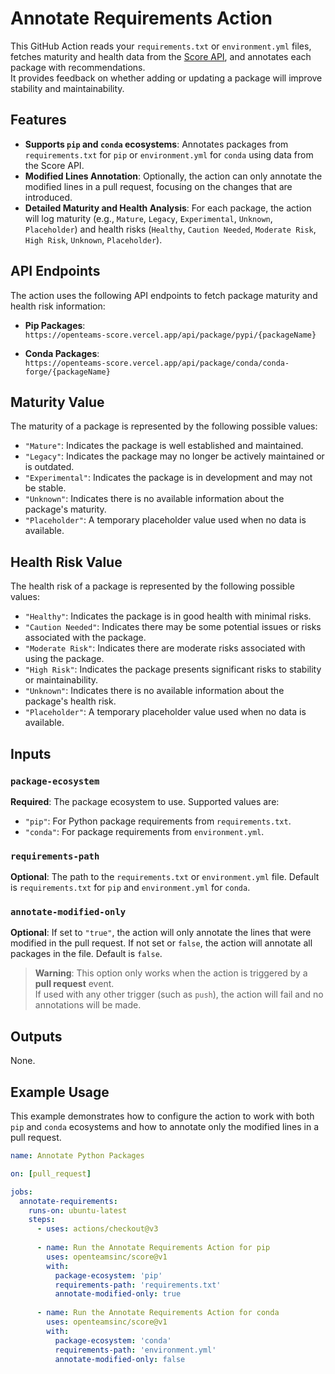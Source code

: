 # Annotate Requirements Action

This GitHub Action reads your `requirements.txt` or `environment.yml` files,  
fetches maturity and health data from the [Score API](https://openteams-score.vercel.app), and annotates each package with recommendations.  
It provides feedback on whether adding or updating a package will improve stability and maintainability.

## Features

- **Supports `pip` and `conda` ecosystems**: Annotates packages from `requirements.txt` for `pip` or `environment.yml` for `conda` using data from the Score API.
- **Modified Lines Annotation**: Optionally, the action can only annotate the modified lines in a pull request, focusing on the changes that are introduced.
- **Detailed Maturity and Health Analysis**: For each package, the action will log maturity (e.g., `Mature`, `Legacy`, `Experimental`, `Unknown`, `Placeholder`) and health risks (`Healthy`, `Caution Needed`, `Moderate Risk`, `High Risk`, `Unknown`, `Placeholder`).

## API Endpoints

The action uses the following API endpoints to fetch package maturity and health risk information:

- **Pip Packages**:  
  `https://openteams-score.vercel.app/api/package/pypi/{packageName}`
  
- **Conda Packages**:  
  `https://openteams-score.vercel.app/api/package/conda/conda-forge/{packageName}`

## Maturity Value

The maturity of a package is represented by the following possible values:

- `"Mature"`: Indicates the package is well established and maintained.
- `"Legacy"`: Indicates the package may no longer be actively maintained or is outdated.
- `"Experimental"`: Indicates the package is in development and may not be stable.
- `"Unknown"`: Indicates there is no available information about the package's maturity.
- `"Placeholder"`: A temporary placeholder value used when no data is available.

## Health Risk Value

The health risk of a package is represented by the following possible values:

- `"Healthy"`: Indicates the package is in good health with minimal risks.
- `"Caution Needed"`: Indicates there may be some potential issues or risks associated with the package.
- `"Moderate Risk"`: Indicates there are moderate risks associated with using the package.
- `"High Risk"`: Indicates the package presents significant risks to stability or maintainability.
- `"Unknown"`: Indicates there is no available information about the package's health risk.
- `"Placeholder"`: A temporary placeholder value used when no data is available.

## Inputs

### `package-ecosystem`
**Required**: The package ecosystem to use. Supported values are:
- `"pip"`: For Python package requirements from `requirements.txt`.
- `"conda"`: For package requirements from `environment.yml`.

### `requirements-path`
**Optional**: The path to the `requirements.txt` or `environment.yml` file. Default is `requirements.txt` for `pip` and `environment.yml` for `conda`.

### `annotate-modified-only`
**Optional**: If set to `"true"`, the action will only annotate the lines that were modified in the pull request. If not set or `false`, the action will annotate all packages in the file. Default is `false`.

> **Warning**: This option only works when the action is triggered by a **pull request** event.  
If used with any other trigger (such as `push`), the action will fail and no annotations will be made.

## Outputs

None.

## Example Usage

This example demonstrates how to configure the action to work with both `pip` and `conda` ecosystems and how to annotate only the modified lines in a pull request.

```yaml
name: Annotate Python Packages

on: [pull_request]

jobs:
  annotate-requirements:
    runs-on: ubuntu-latest
    steps:
      - uses: actions/checkout@v3
      
      - name: Run the Annotate Requirements Action for pip
        uses: openteamsinc/score@v1
        with:
          package-ecosystem: 'pip'
          requirements-path: 'requirements.txt'
          annotate-modified-only: true
      
      - name: Run the Annotate Requirements Action for conda
        uses: openteamsinc/score@v1
        with:
          package-ecosystem: 'conda'
          requirements-path: 'environment.yml'
          annotate-modified-only: false
